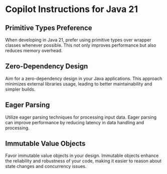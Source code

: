 # Copilot Instructions for Java 21

## Primitive Types Preference
When developing in Java 21, prefer using primitive types over wrapper classes whenever possible. This not only improves performance but also reduces memory overhead.

## Zero-Dependency Design
Aim for a zero-dependency design in your Java applications. This approach minimizes external libraries usage, leading to better maintainability and simpler builds.

## Eager Parsing
Utilize eager parsing techniques for processing input data. Eager parsing can improve performance by reducing latency in data handling and processing.

## Immutable Value Objects
Favor immutable value objects in your design. Immutable objects enhance the reliability and robustness of your code, making it easier to reason about state changes and concurrency issues.
